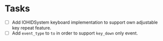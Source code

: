 # Tasks

-   [ ] Add IOHIDSystem keyboard implementation to support own adjustable key repeat feature.
-   [ ] Add `event_type` to `to` in order to support `key_down` only event.

